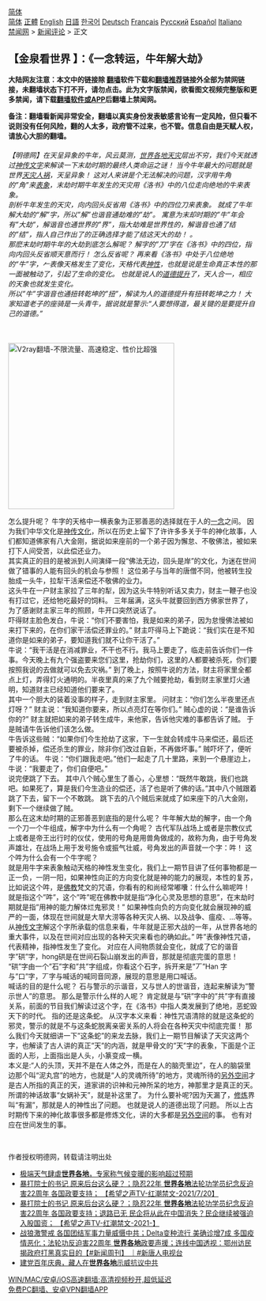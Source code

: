  <!-- 面包屑导航 --> <div class="breadcrumb"><!-- GTranslate: https://gtranslate.io/ -->  <div class="switcher notranslate">  <div class="selected">  <a href="#" onclick="return false;"> 简体</a>  </div>  <div class="option">  <a href="https://www.bannedbook.org" onclick="doGTranslate('zh-CN|zh-CN');jQuery('div.switcher div.selected a').html(jQuery(this).html());return false;" title="简体中文" class="nturl selected"> 简体</a>  <a href="https://www.bannedbook.org/zh-tw/" onclick="doGTranslate('zh-CN|zh-TW');jQuery('div.switcher div.selected a').html(jQuery(this).html());return false;" title="繁體中文" class="nturl"> 正體</a>  <a href="https://www.bannedbook.org/en/" onclick="doGTranslate('zh-CN|en');jQuery('div.switcher div.selected a').html(jQuery(this).html());return false;" title="English" class="nturl"> English</a>  <a href="https://www.bannedbook.org/ja/" onclick="doGTranslate('zh-CN|ja');jQuery('div.switcher div.selected a').html(jQuery(this).html());return false;" title="日本語" class="nturl"> 日語</a>  <a href="https://www.bannedbook.org/ko/" onclick="doGTranslate('zh-CN|ko');jQuery('div.switcher div.selected a').html(jQuery(this).html());return false;" title="한국어" class="nturl"> 한국어</a>  <a href="https://www.bannedbook.org/de/" onclick="doGTranslate('zh-CN|de');jQuery('div.switcher div.selected a').html(jQuery(this).html());return false;" title="Deutsch" class="nturl"> Deutsch</a>  <a href="https://www.bannedbook.org/fr/" onclick="doGTranslate('zh-CN|fr');jQuery('div.switcher div.selected a').html(jQuery(this).html());return false;" title="Français" class="nturl"> Français</a>  <a href="https://www.bannedbook.org/ru/" onclick="doGTranslate('zh-CN|ru');jQuery('div.switcher div.selected a').html(jQuery(this).html());return false;" title="Русский" class="nturl"> Русский</a>  <a href="https://www.bannedbook.org/es/" onclick="doGTranslate('zh-CN|es');jQuery('div.switcher div.selected a').html(jQuery(this).html());return false;" title="Español" class="nturl"> Español</a>  <a href="https://www.bannedbook.org/it/" onclick="doGTranslate('zh-CN|it');jQuery('div.switcher div.selected a').html(jQuery(this).html());return false;" title="Italiano" class="nturl"> Italiano</a>  </div>  </div>      <div class='breadcrumb-sub'><!-- Breadcrumb NavXT 6.3.0 --> <a href="https://www.bannedbook.org/" class="home">禁闻网</a> &gt; <a href="https://www.bannedbook.org/bnews/comments/" class="category">新闻评论</a> &gt; 正文</div></div><h2>【金泉看世界 】：《一念转运，牛年解大劫》</h2> <p class="notice"><b>大陆网友注意：本文中的链接除 <a href="https://github.com/bannedbook/fanqiang" >翻墙</a>软件下载和<a href="https://github.com/killgcd/justmysocks/blob/master/README.md">翻墙推荐</a>链接外全部为禁网链接，未翻墙状态下打不开，请勿点击。此为文字版禁闻，欲看图文视频完整版和更多禁闻，请下载<a href="https://github.com/bannedbook/fanqiang">翻墙软件或APP</a>后翻墙上禁闻网。</p><p>备注：翻墙看新闻非常安全，翻墙以真实身份发表敏感言论有一定风险，但只看不说则没有任何风险，翻的人太多，政府管不过来，也不管。信息自由是天赋人权，请放心大胆的翻墙。</b></p>  <div class="entry"> <p>              <a href="https://i0.wp.com/upload-images-bucket-v64rleca837do.s3.eu-west-1.amazonaws.com/wp-content/uploads/2021/08/09074612/%E7%BC%A9%E7%95%A5%E5%9B%BE.jpg?fit=1920%2C1047&#038;ssl=1" data-caption=""></a>                            </p> <h6>【明德网】在天呈异象的牛年，风云莫测，<a href="https://www.bannedbook.org/bnews/tag/%E4%B8%96%E7%95%8C%E5%90%84%E5%9C%B0/" class="st_tag internal_tag" rel="tag" title="标签 世界各地 下的日志">世界各地</a><a href="https://www.bannedbook.org/bnews/tag/%E5%A4%A9%E7%81%BE/" class="st_tag internal_tag" rel="tag" title="标签 天灾 下的日志">天灾</a>层出不穷，我们今天就透过<span class='wp_keywordlink'><a href="https://www.bannedbook.org/forum24/topic6182.html" title="《解周易八卦与神传文字》">神传文字</a></span>来解读一下末劫时期的最终人类命运之谜！ 当今牛年最大的问题就是世界<a href="https://www.bannedbook.org/bnews/tag/%E5%A4%A9%E7%81%BE%E4%BA%BA%E7%A5%B8/" class="st_tag internal_tag" rel="tag" title="标签 天灾人祸 下的日志">天灾人祸</a>，天呈异象！ 这对人来讲是个无法解决的问题，汉字用牛角的”角”来<a href="https://www.bannedbook.org/bnews/tag/%E8%A1%A8%E8%B1%A1/" class="st_tag internal_tag" rel="tag" title="标签 表象 下的日志">表象</a>，末劫时期牛年发生的天灾用《洛书》中的八位走向绝地的牛来表象。<br /> 剖析牛年发生的天灾，向内回头反省用《洛书》中的四位刀来表象。 就成了牛年解大劫的“解”字，所以”解”也谐音通劫难的”劫”。 寓意为末却时期的”牛”年会有”大劫”，解谐音也通世界的”界”，指大劫难是世界性的，解谐音也通了结的”结”，指人自己作出了的正确选择才能了结这天大的劫！ 。<br /> 那麽末劫时期牛年的大劫到底怎么解呢？ 解字的”刀”字在《洛书》中的四位，指向内回头反省顺天意而行！ 怎么反省呢？ 再来看《洛书》中处于八位绝地的“牛”字，𠂉表像天格发生了变化，天格代表<a href="https://www.bannedbook.org/bnews/tag/%E7%A5%9E%E6%80%A7/" class="st_tag internal_tag" rel="tag" title="标签 神性 下的日志">神性</a>，也就是说是生命真正本性的那一面被触动了，引起了生命的变化。 也就是说人的<a href="https://www.bannedbook.org/bnews/tag/%E9%81%93%E5%BE%B7%E6%8F%90%E5%8D%87/" class="st_tag internal_tag" rel="tag" title="标签 道德提升 下的日志">道德提升</a>了，天人合一，相应的天象也就发生变化。<br /> 所以”牛”字谐音也通扭转乾坤的”扭”，解读为人的道德提升有扭转乾坤之力！ 大家知道老子的座骑是一头青牛，据说就是警示:“人要想得道，最关键的是要提升自己的道德。”</h6> <p></p>  <p><br/><a href="https://github.com/bannedbook/fanqiang/wiki/V2ray%E6%9C%BA%E5%9C%BA"><img src="https://raw.githubusercontent.com/bannedbook/fanqiang/master/v2ss/images/v2free.jpg" width="336" alt="V2ray翻墙-不限流量、高速稳定、性价比超强"></a><br/></p> <p>怎么提升呢？ 牛字的天格中一横表象为正邪善恶的选择就在于人的<span class='wp_keywordlink'><a href="https://www.bannedbook.org/forum2/topic13.html" title="小冊子：一念決定未來（更新版）" target="_blank">一念</a></span>之间。 因为我们中华文化是<span class='wp_keywordlink'><a href="https://www.bannedbook.org/forum3/topic152.html" title="神传文化" target="_blank">神传文化</a></span>，所以在历史上留下了许许多多关于牛的神化故事，人们都知道佛家有八大金刚，据说如来座前的一个弟子因为懈怠、不敬佛法，被如来打下人间受苦，以此偿还业力。<br /> 其实真正的目的是被派到人间演绎一段“佛法无边，回头是岸”的文化，为迷在世间做了错事的人能有回头的机会与参照！ 这位弟子与当年的唐僧不同，他被转生投胎成一头牛，拉犁干活来偿还不敬佛的业力。<br /> 这头牛在一户财主家拉了三年的犁，因为这头牛特别听话又卖力，财主一鞭子也没有打过它，还给牠吃最好的饲料。 三年届满，这头牛就要回到西方佛家世界了，为了感谢财主家三年的照顾，牛开口突然说话了。<br /> 吓得财主脸色发白，牛说：“你们不要害怕，我是如来的弟子，因为怠慢佛法被如来打下来的，在你们家干活偿还罪业的。” 财主吓得马上下跪说：“我们实在是不知道你是如来的弟子，要知道我们就不让你干活了。”<br /> 牛说：“我干活是在消减罪业，不干也不行。我马上要走了，临走前告诉你们一件事。今天晚上有九个强盗要来您们这里，抢劫你们，这里的人都要被杀死，你们要按照我说的去做就可以免去灾祸。” 到了晚上，按照牛说的方法，财主将家里全都点上灯，弄得灯火通明的。半夜里真的来了九个贼要抢劫，看到财主家里灯火通明，知道财主已经知道他们要来了。<br /> 其中一个胆大的装着没事的样子，走到财主家里。 问财主：“你们怎么半夜里还点灯呀？” 财主说：“我知道你要来，所以点亮灯在等你们。” 贼心虚的说：“是谁告诉你的?” 财主就把如来的弟子转生成牛，来他家，告诉他灾难的事都告诉了贼。 于是贼请牛告诉他们该怎么做。<br /> 牛告诉这些贼：“如果你们今生抢劫了这家，下一生就会转成牛马来偿还，最后还要被杀掉，偿还杀生的罪业，除非你们改过自新，不再做坏事。” 贼吓坏了，便听了牛的话。 牛说：“你们跟我走吧。”他们一起走了几十里路，来到一个悬崖边上，牛说：“我要走了，你们自便吧。”<br /> 说完便跳了下去。 其中八个贼心里生了善心，心里想：“既然牛敢跳，我们也跳吧。如果死了，算是我们今生造业的偿还，活了也是听了佛的话。”其中八个贼跟着跳了下去，留下一个不敢跳。 跳下去的八个贼后来就成了如来座下的八大金刚，剩下一个继续做了贼。<br /> 那么在这末劫时期的正邪善恶到底指的是什么呢？ 牛年解大劫的解字，由一个角一个刀一个牛组成，解字中为什么有一个角呢？ 古代军队战场上或者是宗教仪式上或者是帝王出行时的仪仗，使用的号角是用兽角做成的，故称为角，由于号角发声雄壮，在战场上用于发号施令或振气壮威，号角发出的声音就一个字：吽！ 这个吽为什么会有一个牛字呢？<br /> 就是用牛字来表象触动天格的神性发生变化，我们上一期节目讲了任何事物都是一正一负，一阴一阳，如果神性向正的方向变化就是神的能力的展现，本性的复苏， 比如说这个吽，是<span class='wp_keywordlink'><a href="https://www.qi-gong.me/buddhism/" title="佛教" target="_blank">佛教</a></span>梵文的咒语，你看有的和尚经常嘟囔：什么什么嘛呢吽！ 就是指这个”吽”，这个”吽”呢在佛教中就是指“净化心灵及思想的意思”，在末劫时期就是指”用神的能力解体烂鬼邪灵！” 如果神性向负的方向变化就会展现神的威严的一面，体现在世间就是大旱大涝等各种天灾人祸、以及战争、瘟疫、…等等。<br /> 从<a href="https://www.bannedbook.org/bnews/tag/%E7%A5%9E%E4%BC%A0%E6%96%87%E5%AD%97/" class="st_tag internal_tag" rel="tag" title="标签 神传文字 下的日志">神传文字</a>解这个字所承载的信息来看，牛年就是正邪大战的一年，从世界各地的重大事件，以及在世间对应出现的各种天灾来看也的确如此。” 吽”表像神性咒语，代表精神，指神性发生了变化。 对应在人间物质就会变化，就成了它的谐音字”硔”字，hong硔是在世间石裂山崩发出的声音，那就是彻底完蛋的意思！ “硔”字由一个”石”字和”共”字组成，你看这个石字，拆开来是”丆”Han 字与”口”字，丆字与喊话的喊同音同源，展现的意思是用口喊话。<br /> 喊话的目的是什么呢？ 石与警示的示谐音，又与世人的世谐音，连起来解读为”警示世人”的意思。 那么是警示什么样的人呢？ 肯定就是与”硔”字中的”共”字有直接关系，前面的节目我们解读过这个字，在《洛书》中指人类发展到了绝地，恶蛇毁天下的时代。 指的还是这条蛇。 从汉字本义来看：神性咒语清除的就是这条蛇的邪灵，警示的就是不与这条蛇脱离亲密关系的人将会在各种天灾中彻底完蛋！ 那么我们今天就细讲一下”这条蛇”的来龙去脉，我们上一期节目解读了天灾这两个字，也解读了古人讲的真正”天”的内涵，就是甲骨文的”天”字的表象，下面是个正面的人形，上面指出是人头，小篆变成一横。<br /> 本义是:“人的头顶，天并不是在人体之外，而是在人的脑壳里边”，在人的脑袋里边那个叫“泥丸宫”的地方，也就是“人的灵魂所待”的地方，灵魂所待的<span class='wp_keywordlink'><a href="https://www.bannedbook.org/forum3/topic61.html" title="电子书：人间神话《另外空间》" target="_blank">另外空间</a></span>才是古人所指的真正的天，道家讲的识神和元神所呆的地方，神那里才是真正的天。 所谓的神话故事“女娲补天”，就是补这里了。 为什么要补呢?因为天漏了，<span class='wp_keywordlink'><a href="https://www.qi-gong.me/" title="气功修炼网" target="_blank">修炼</a></span>界叫“有漏”，那就是人的神性出了问题。 也就是说人的道德出现了问题。 所以上古时期传下来的神化故事很多都是修炼文化，讲的大多都是<a href="https://www.bannedbook.org/bnews/tag/%e5%8f%a6%e5%a4%96%e7%a9%ba%e9%97%b4/" class="st_tag internal_tag" rel="tag" title="标签 另外空间 下的日志">另外空间</a>的事。 也有对应在世间发生的事。</p>  <p>&nbsp;</p> <p>作者授权明德网，转载请注明出处</p>  <ul class='op-related-articles' title='相关阅读'> <li><a href='https://www.bannedbook.org/bnews/baitai/20210728/1595609.html' target='_blank'>极端天气肆虐<b>世界各地</b>，专家称气候变暖的影响超过预期</a></li> <li><a href='https://www.bannedbook.org/bnews/comments/20210721/1591267.html' target='_blank'>暴打院士的书记 原来后台这么硬？；隐忍22年 <b>世界各地</b>法轮功学员纪念反迫害22周年 各国政要支持； 【希望之声TV-红潮禁文-2021/7/20】</a></li> <li><a href='https://www.bannedbook.org/bnews/comments/20210721/1591116.html' target='_blank'>暴打院士的书记 原来后台这么硬？；隐忍22年 <b>世界各地</b>法轮功学员纪念反迫害22周年 各国政要支持；退路已无 民企将从此在中国消失？民企继续被强迫入股国资； 【希望之声TV-红潮禁文-2021-】</a></li> <li><a href='https://www.bannedbook.org/bnews/bannedvideo/20210718/1589415.html' target='_blank'>战狼激警戒 各国团结军事力量威慑中共；Delta变种流行 美确诊增7成 多国疫情恶化；法轮功反迫害22周年 <b>世界各地</b>政要声援；连线中国透视：鄂州访民 揭政府打黑真实目的【#新闻周刊】 ｜#新唐人电视台</a></li> <li><a href='https://www.bannedbook.org/bnews/renquan/xizang/20210701/1578408.html' target='_blank'>建党百年庆典，藏人在<b>世界各地</b>示威抗议中共</a></li> </ul> <p class="texttj"> <a href="https://github.com/bannedbook/fanqiang/wiki/V2ray%E6%9C%BA%E5%9C%BA" target="_blank">WIN/MAC/安卓/iOS高速翻墙:高清视频秒开,超低延迟</a><br/> <a href="https://github.com/bannedbook/fanqiang/wiki/%E7%A6%81%E9%97%BB%E7%BD%91%E5%AE%89%E5%8D%93%E7%BF%BB%E5%A2%99%E6%96%B0%E9%97%BBAPP" target="_blank">免费PC翻墙、安卓VPN翻墙APP</a></p><p>&nbsp;</p> <a name='sharetosocial'></a>  <div style="margin-bottom:5px;padding-bottom:5px;clear:both"> <div id="archive-pix-1" class="banner-ads"> <!-- AuctionX Display platform tag START --> <div id="26318x728x90x621x_ADSLOT2" clicktrack="%%CLICK_URL_ESC%%"></div> <!-- AuctionX Display platform tag END --> </div> <div id="archive-pix-2" class="banner-ads"> <!-- AuctionX Display platform tag START --> <div id="26315x300x250x621x_ADSLOT2" clicktrack="%%CLICK_URL_ESC%%"></div> <!-- AuctionX Display platform tag END --> </div> </div>  <div id="archive-pix-1" class="banner-ads"> <!-- AuctionX Display platform tag START --> <div id="26318x728x90x621x_ADSLOT3" clicktrack="%%CLICK_URL_ESC%%"></div> <!-- AuctionX Display platform tag END --> </div> </div><!--END ENTRY--> 